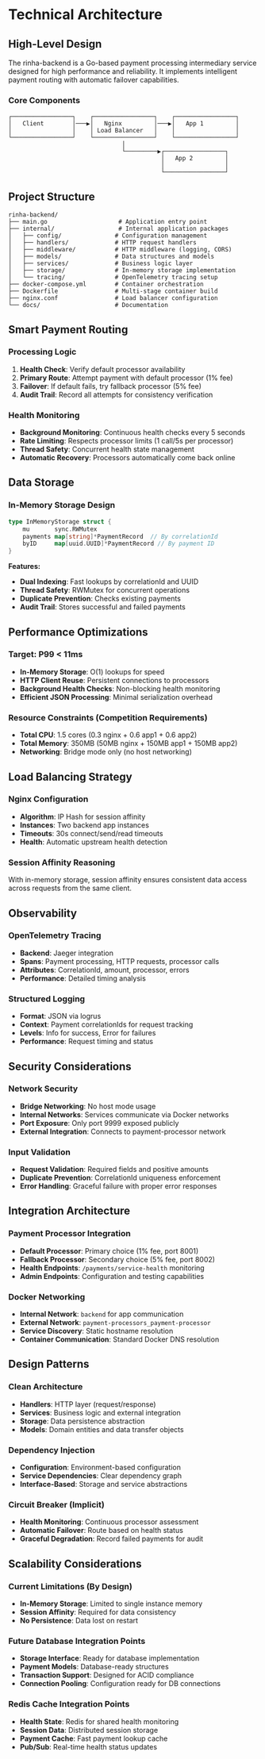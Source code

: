 # Technical Architecture

## High-Level Design

The rinha-backend is a Go-based payment processing intermediary service designed for high performance and reliability. It implements intelligent payment routing with automatic failover capabilities.

### Core Components

```
┌─────────────────┐    ┌─────────────────┐    ┌─────────────────┐
│   Client        │───▶│   Nginx         │───▶│   App 1         │
│                 │    │ Load Balancer   │    │                 │
└─────────────────┘    └─────────────────┘    └─────────────────┘
                                │
                                └─────────▶┌─────────────────┐
                                           │   App 2         │
                                           │                 │
                                           └─────────────────┘
```

## Project Structure

```
rinha-backend/
├── main.go                    # Application entry point
├── internal/                  # Internal application packages
│   ├── config/               # Configuration management
│   ├── handlers/             # HTTP request handlers
│   ├── middleware/           # HTTP middleware (logging, CORS)
│   ├── models/               # Data structures and models
│   ├── services/             # Business logic layer
│   ├── storage/              # In-memory storage implementation
│   └── tracing/              # OpenTelemetry tracing setup
├── docker-compose.yml        # Container orchestration
├── Dockerfile                # Multi-stage container build
├── nginx.conf                # Load balancer configuration
└── docs/                     # Documentation
```

## Smart Payment Routing

### Processing Logic
1. **Health Check**: Verify default processor availability
2. **Primary Route**: Attempt payment with default processor (1% fee)
3. **Failover**: If default fails, try fallback processor (5% fee)
4. **Audit Trail**: Record all attempts for consistency verification

### Health Monitoring
- **Background Monitoring**: Continuous health checks every 5 seconds
- **Rate Limiting**: Respects processor limits (1 call/5s per processor)
- **Thread Safety**: Concurrent health state management
- **Automatic Recovery**: Processors automatically come back online

## Data Storage

### In-Memory Storage Design
```go
type InMemoryStorage struct {
    mu       sync.RWMutex
    payments map[string]*PaymentRecord  // By correlationId
    byID     map[uuid.UUID]*PaymentRecord // By payment ID
}
```

**Features:**
- **Dual Indexing**: Fast lookups by correlationId and UUID
- **Thread Safety**: RWMutex for concurrent operations
- **Duplicate Prevention**: Checks existing payments
- **Audit Trail**: Stores successful and failed payments

## Performance Optimizations

### Target: P99 < 11ms
- **In-Memory Storage**: O(1) lookups for speed
- **HTTP Client Reuse**: Persistent connections to processors
- **Background Health Checks**: Non-blocking health monitoring
- **Efficient JSON Processing**: Minimal serialization overhead

### Resource Constraints (Competition Requirements)
- **Total CPU**: 1.5 cores (0.3 nginx + 0.6 app1 + 0.6 app2)
- **Total Memory**: 350MB (50MB nginx + 150MB app1 + 150MB app2)
- **Networking**: Bridge mode only (no host networking)

## Load Balancing Strategy

### Nginx Configuration
- **Algorithm**: IP Hash for session affinity
- **Instances**: Two backend app instances
- **Timeouts**: 30s connect/send/read timeouts
- **Health**: Automatic upstream health detection

### Session Affinity Reasoning
With in-memory storage, session affinity ensures consistent data access across requests from the same client.

## Observability

### OpenTelemetry Tracing
- **Backend**: Jaeger integration
- **Spans**: Payment processing, HTTP requests, processor calls
- **Attributes**: CorrelationId, amount, processor, errors
- **Performance**: Detailed timing analysis

### Structured Logging
- **Format**: JSON via logrus
- **Context**: Payment correlationIds for request tracking
- **Levels**: Info for success, Error for failures
- **Performance**: Request timing and status

## Security Considerations

### Network Security
- **Bridge Networking**: No host mode usage
- **Internal Networks**: Services communicate via Docker networks
- **Port Exposure**: Only port 9999 exposed publicly
- **External Integration**: Connects to payment-processor network

### Input Validation
- **Request Validation**: Required fields and positive amounts
- **Duplicate Prevention**: CorrelationId uniqueness enforcement
- **Error Handling**: Graceful failure with proper error responses

## Integration Architecture

### Payment Processor Integration
- **Default Processor**: Primary choice (1% fee, port 8001)
- **Fallback Processor**: Secondary choice (5% fee, port 8002)
- **Health Endpoints**: `/payments/service-health` monitoring
- **Admin Endpoints**: Configuration and testing capabilities

### Docker Networking
- **Internal Network**: `backend` for app communication
- **External Network**: `payment-processors_payment-processor`
- **Service Discovery**: Static hostname resolution
- **Container Communication**: Standard Docker DNS resolution

## Design Patterns

### Clean Architecture
- **Handlers**: HTTP layer (request/response)
- **Services**: Business logic and external integration
- **Storage**: Data persistence abstraction
- **Models**: Domain entities and data transfer objects

### Dependency Injection
- **Configuration**: Environment-based configuration
- **Service Dependencies**: Clear dependency graph
- **Interface-Based**: Storage and service abstractions

### Circuit Breaker (Implicit)
- **Health Monitoring**: Continuous processor assessment
- **Automatic Failover**: Route based on health status
- **Graceful Degradation**: Record failed payments for audit

## Scalability Considerations

### Current Limitations (By Design)
- **In-Memory Storage**: Limited to single instance memory
- **Session Affinity**: Required for data consistency
- **No Persistence**: Data lost on restart

### Future Database Integration Points
- **Storage Interface**: Ready for database implementation
- **Payment Models**: Database-ready structures
- **Transaction Support**: Designed for ACID compliance
- **Connection Pooling**: Configuration ready for DB connections

### Redis Cache Integration Points
- **Health State**: Redis for shared health monitoring
- **Session Data**: Distributed session storage
- **Payment Cache**: Fast payment lookup cache
- **Pub/Sub**: Real-time health status updates